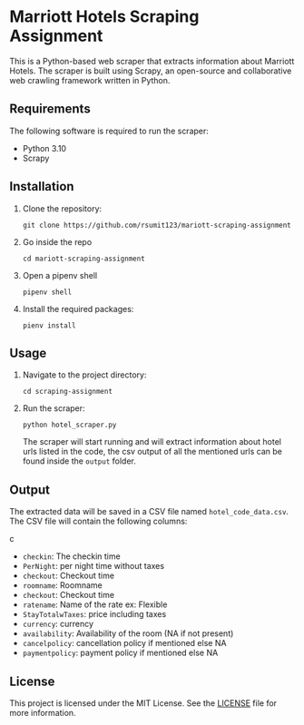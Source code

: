 # Marriott Hotels Scraping Assignment

This is a Python-based web scraper that extracts information about Marriott Hotels. The scraper is built using Scrapy, an open-source and collaborative web crawling framework written in Python.

## Requirements

The following software is required to run the scraper:

- Python 3.10
- Scrapy

## Installation

1. Clone the repository:

   ```
   git clone https://github.com/rsumit123/mariott-scraping-assignment
   ```

2. Go inside the repo

   ```
   cd mariott-scraping-assignment
   ```

3. Open a pipenv shell

   ```
   pipenv shell
   ```



  

2. Install the required packages:

   ```
   pienv install
   ```

## Usage

1. Navigate to the project directory:

   ```
   cd scraping-assignment
   ```

2. Run the scraper:

   ```
   python hotel_scraper.py
   ```

   The scraper will start running and will extract information about hotel urls listed in the code, the csv output of all the mentioned urls can be found inside the `output` folder.

   

## Output

The extracted data will be saved in a CSV file named `hotel_code_data.csv`. The CSV file will contain the following columns:

c

- `checkin`: The checkin time
- `PerNight`: per night time without taxes
- `checkout`: Checkout time
- `roomname`: Roomname
- `checkout`: Checkout time
- `ratename`: Name of the rate ex: Flexible
- `StayTotalwTaxes`: price including taxes
- `currency`: currency
- `availability`: Availability of the room (NA if not present)
- `cancelpolicy`: cancellation policy if mentioned else NA
- `paymentpolicy`: payment policy if mentioned else NA


## License

This project is licensed under the MIT License. See the [LICENSE](https://opensource.org/license/mit/) file for more information.